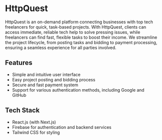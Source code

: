 # HttpQuest

HttpQuest is an on-demand platform connecting businesses with top tech freelancers for quick, task-based projects. With HttpQuest, clients can access immediate, reliable tech help to solve pressing issues, while freelancers can find fast, flexible tasks to boost their income. We streamline the project lifecycle, from posting tasks and bidding to payment processing, ensuring a seamless experience for all parties involved.

## Features

- Simple and intuitive user interface
- Easy project posting and bidding process
- Secure and fast payment system
- Support for various authentication methods, including Google and GitHub

## Tech Stack

- React.js (with Next.js)
- Firebase for authentication and backend services
- Tailwind CSS for styling
